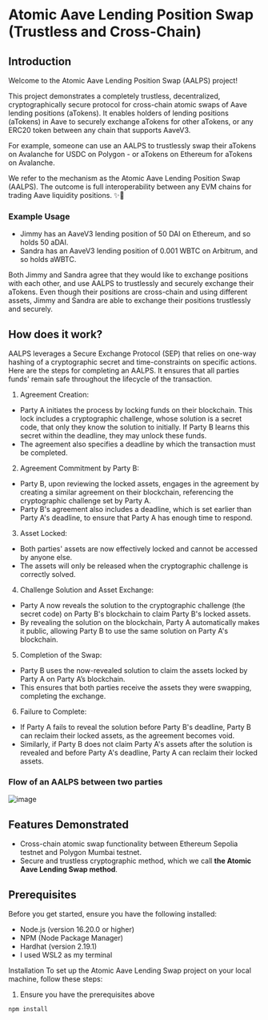 
# Atomic Aave Lending Position Swap (Trustless and Cross-Chain)

## Introduction
Welcome to the Atomic Aave Lending Position Swap (AALPS) project! 

This project demonstrates a completely trustless, decentralized, cryptographically secure protocol for cross-chain atomic swaps of Aave lending positions (aTokens). It enables holders of lending positions (aTokens) in Aave to securely exchange aTokens for other aTokens, or any ERC20 token between any chain that supports AaveV3. 

For example, someone can use an AALPS to trustlessly swap their aTokens on Avalanche for USDC on Polygon - or aTokens on Ethereum for aTokens on Avalanche. 

We refer to the mechanism as the Atomic Aave Lending Position Swap (AALPS). The outcome is full interoperability between any EVM chains for trading Aave liquidity positions. ✨👻

### Example Usage

- Jimmy has an AaveV3 lending position of 50 DAI on Ethereum, and so holds 50 aDAI. 
- Sandra has an AaveV3 lending position of 0.001 WBTC on Arbitrum, and so holds aWBTC. 

Both Jimmy and Sandra agree that they would like to exchange positions with each other, and use AALPS to trustlessly and securely exchange their aTokens. Even though their positions are cross-chain and using different assets, Jimmy and Sandra are able to exchange their positions trustlessly and securely.

## How does it work?
AALPS leverages a Secure Exchange Protocol (SEP) that relies on one-way hashing of a cryptographic secret and time-constraints on specific actions. Here are the steps for completing an AALPS. It ensures that all parties funds' remain safe throughout the lifecycle of the transaction.

1. Agreement Creation:

- Party A initiates the process by locking funds on their blockchain. This lock includes a cryptographic challenge, whose solution is a secret code, that only they know the solution to initially. If Party B learns this secret within the deadline, they may unlock these funds. 
- The agreement also specifies a deadline by which the transaction must be completed.

2. Agreement Commitment by Party B:

- Party B, upon reviewing the locked assets, engages in the agreement by creating a similar agreement on their blockchain, referencing the cryptographic challenge set by Party A.
- Party B's agreement also includes a deadline, which is set earlier than Party A's deadline, to ensure that Party A has enough time to respond.

3. Asset Locked:

- Both parties' assets are now effectively locked and cannot be accessed by anyone else.
- The assets will only be released when the cryptographic challenge is correctly solved.

4. Challenge Solution and Asset Exchange:

- Party A now reveals the solution to the cryptographic challenge (the secret code) on Party B's blockchain to claim Party B's locked assets.
- By revealing the solution on the blockchain, Party A automatically makes it public, allowing Party B to use the same solution on Party A's blockchain.

5. Completion of the Swap:

- Party B uses the now-revealed solution to claim the assets locked by Party A on Party A’s blockchain.
- This ensures that both parties receive the assets they were swapping, completing the exchange.

6. Failure to Complete:

- If Party A fails to reveal the solution before Party B's deadline, Party B can reclaim their locked assets, as the agreement becomes void.
- Similarly, if Party B does not claim Party A's assets after the solution is revealed and before Party A's deadline, Party A can reclaim their locked assets.

### Flow of an AALPS between two parties

![image](https://github.com/Oskii/aave-cross-chain-lending-position-swaps/assets/30426408/cd835243-1552-4873-8a1e-aa950cb94d2a)

## Features Demonstrated

- Cross-chain atomic swap functionality between Ethereum Sepolia testnet and Polygon Mumbai testnet.
- Secure and trustless cryptographic method, which we call **the Atomic Aave Lending Swap method**.

## Prerequisites
Before you get started, ensure you have the following installed:

- Node.js (version 16.20.0 or higher)
- NPM (Node Package Manager)
- Hardhat (version 2.19.1)
- I used WSL2 as my terminal

Installation
To set up the Atomic Aave Lending Swap project on your local machine, follow these steps:

1. Ensure you have the prerequisites above

```bash
npm install
```
